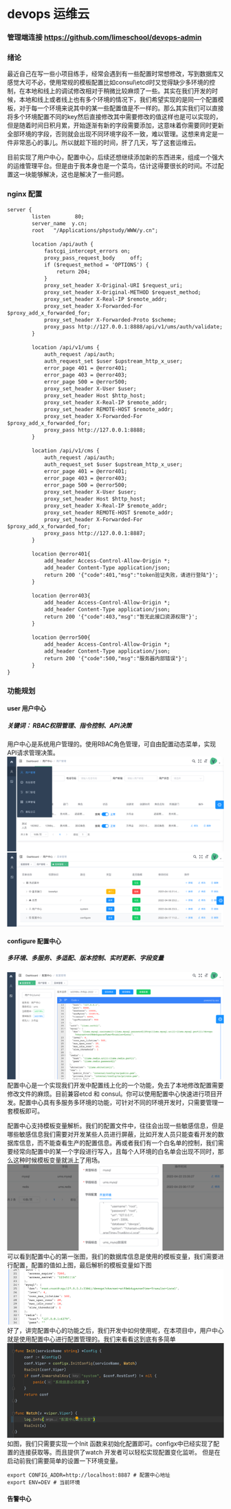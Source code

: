 # devops 运维云
### 管理端连接 https://github.com/limeschool/devops-admin
### 绪论
最近自己在写一些小项目练手，经常会遇到有一些配置时常想修改，写到数据库又感觉大可不必，使用常规的模板配置比如consul\etcd时又觉得缺少多环境的控制，在本地和线上的调试修改相对于稍微比较麻烦了一些。其实在我们开发的时候，本地和线上或者线上也有多个环境的情况下，我们希望实现的是同一个配置模板，对于每一个环境来说其中的某一些配置值是不一样的。那么其实我们可以直接将多个环境配置不同的key然后直接修改其中需要修改的值这样也是可以实现的，但是随着时间日积月累，开始逐渐有新的字段需要添加，这意味着你需要同时更新全部环境的字段，否则就会出现不同环境字段不一致，难以管理。这想来肯定是一件非常恶心的事儿。所以就趁下班的时间，肝了几天，写了这套运维云。

目前实现了用户中心，配置中心，后续还想继续添加新的东西进来，组成一个强大的运维管理平台。但是由于我本身也是一个菜鸟，估计这得要很长的时间。不过配置这一块能够解决，这也是解决了一些问题。

### nginx 配置
```
server {
        listen        80;
        server_name  y.cn;
        root   "/Applications/phpstudy/WWW/y.cn";
		
		location /api/auth {
			fastcgi_intercept_errors on;
			proxy_pass_request_body     off;
			if ($request_method = 'OPTIONS') {
			    return 204;
			}
			proxy_set_header X-Original-URI $request_uri;
			proxy_set_header X-Original-METHOD $request_method;
			proxy_set_header X-Real-IP $remote_addr;
			proxy_set_header X-Forwarded-For $proxy_add_x_forwarded_for;
			proxy_set_header X-Forwarded-Proto $scheme;
			proxy_pass http://127.0.0.1:8888/api/v1/ums/auth/validate;
		}
		
		location /api/v1/ums {
			auth_request /api/auth;
			auth_request_set $user $upstream_http_x_user;
			error_page 401 = @error401;
			error_page 403 = @error403;
			error_page 500 = @error500;
			proxy_set_header X-User $user;
			proxy_set_header Host $http_host;
			proxy_set_header X-Real-IP $remote_addr;
			proxy_set_header REMOTE-HOST $remote_addr;
			proxy_set_header X-Forwarded-For $proxy_add_x_forwarded_for;
		    proxy_pass http://127.0.0.1:8888;
		}
		
		location /api/v1/cms {
			auth_request /api/auth;
			auth_request_set $user $upstream_http_x_user;
			error_page 401 = @error401;
			error_page 403 = @error403;
			error_page 500 = @error500;
			proxy_set_header X-User $user;
			proxy_set_header Host $http_host;
			proxy_set_header X-Real-IP $remote_addr;
			proxy_set_header REMOTE-HOST $remote_addr;
			proxy_set_header X-Forwarded-For $proxy_add_x_forwarded_for;
		    proxy_pass http://127.0.0.1:8887;
		}
		
		location @error401{
			add_header Access-Control-Allow-Origin *;
			add_header Content-Type application/json;
			return 200 '{"code":401,"msg":"token验证失败，请进行登陆"}';
		}
		
		location @error403{
			add_header Access-Control-Allow-Origin *;
			add_header Content-Type application/json;
			return 200 '{"code":403,"msg":"暂无此接口资源权限"}';
		}
		
		location @error500{
			add_header Access-Control-Allow-Origin *;
			add_header Content-Type application/json;
			return 200 '{"code":500,"msg":"服务器内部错误"}';
		}
}

```
### 功能规划

#### user 用户中心
##### 关键词： RBAC权限管理、指令控制、API决策
用户中心是系统用户管理的。使用RBAC角色管理，可自由配置动态菜单，实现API请求管理决策。
![static/img.png](static/img.png)
![static/img_1.png](static/img_1.png)

#### configure 配置中心
##### 多环境、多服务、多适配、版本控制、实时更新、字段变量
![img_2.png](static/img_2.png)
配置中心是一个实现我们开发中配置线上化的一个功能，免去了本地修改配置需要修改文件的麻烦。目前兼容etcd 和 consul。你可以使用配置中心快速进行项目开发。配置中心具有多服务多环境的功能，可针对不同的环境开发时，只需要管理一套模板即可。

配置中心支持模板变量解析。我们的配置文件中，往往会出现一些敏感信息，但是哪些敏感信息我们需要对开发某些人员进行屏蔽，比如开发人员只能查看开发的数据库信息，而不能查看生产的配置信息。再或者我们有一个白名单的控制，我们需要经常向配置中的某一个字段进行写入，且每个人环境的白名单会出现不同时，那么这种时候模板变量就派上了用场。
![img_3.png](static/img_3.png)
可以看到配置中心的第一张图，我们的数据库信息是使用的模板变量，我们需要进行配置，配置的值如上图，最后解析的模板变量如下图
![img_4.png](static/img_4.png)
好了，讲完配置中心的功能之后，我们开发中如何使用呢，在本项目中，用户中心就是使用配置中心进行配置管理的。我们来看看这到底有多简单
![img_5.png](static/img_5.png)
如图，我们只需要实现一个Init 函数来初始化配置即可。configx中已经实现了配置的连接获取等。而且提供了watch 开发者可以轻松实现配置变化监听。
但是在启动前我们需要简单的设置一下环境变量。
```
export CONFIG_ADDR=http://localhost:8887 # 配置中心地址
export ENV=DEV # 当前环境
```


#### 告警中心

